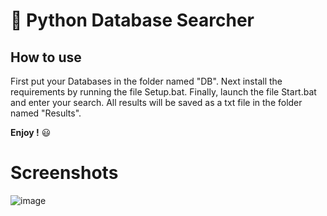 # 🐍 Python Database Searcher

## How to use

First put your Databases in the folder named "DB". Next install the requirements by running the file Setup.bat. Finally, launch the file Start.bat and enter your search. All results will be saved as a txt file in the folder named "Results".

**Enjoy !** 😃

# Screenshots

![image](https://github.com/user-attachments/assets/00b85c15-3546-4cc7-9419-10d427a91114)
